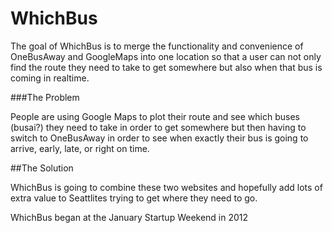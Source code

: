 # WhichBus

The goal of WhichBus is to merge the functionality and convenience of OneBusAway and GoogleMaps into one location so that a user can not only find the route they need to take to get somewhere but also when that bus is coming in realtime. 

###The Problem

People are using Google Maps to plot their route and see which buses (busai?) they need to take in order to get somewhere but then having to switch to OneBusAway in order to see when exactly their bus is going to arrive, early, late, or right on time. 

##The Solution

WhichBus is going to combine these two websites and hopefully add lots of extra value to Seattlites trying to get where they need to go.



WhichBus began at the January Startup Weekend in 2012 
